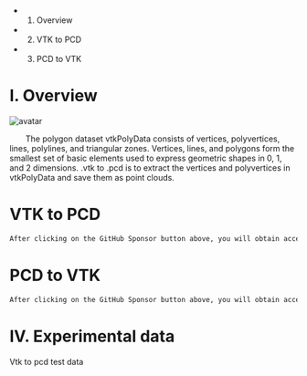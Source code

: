 + 1. Overview 

 + 2. VTK to PCD 

 + 3. PCD to VTK 

#  I. Overview 

 ![avatar]( 58d395d1c652463d868ce7599a503196.jpeg) 

   The polygon dataset vtkPolyData consists of vertices, polyvertices, lines, polylines, and triangular zones. Vertices, lines, and polygons form the smallest set of basic elements used to express geometric shapes in 0, 1, and 2 dimensions. .vtk to .pcd is to extract the vertices and polyvertices in vtkPolyData and save them as point clouds.  

#  VTK to PCD 

  ```python  
After clicking on the GitHub Sponsor button above, you will obtain access permissions to my private code repository ( https://github.com/slowlon/my_code_bar ) to view this blog code. By searching the code number of this blog, you can find the code you need, code number is: 2024020309574123395
  ```  
#  PCD to VTK 

  ```python  
After clicking on the GitHub Sponsor button above, you will obtain access permissions to my private code repository ( https://github.com/slowlon/my_code_bar ) to view this blog code. By searching the code number of this blog, you can find the code you need, code number is: 2024020309574123395
  ```  
#  IV. Experimental data 

 Vtk to pcd test data 


